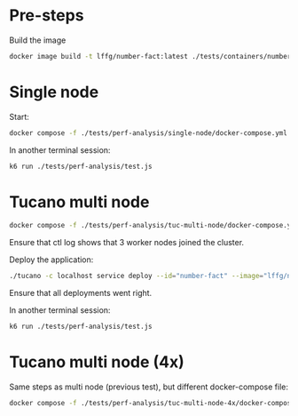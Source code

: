 # Pre-steps

Build the image

```bash
docker image build -t lffg/number-fact:latest ./tests/containers/number-fact
```

# Single node

Start:

```bash
docker compose -f ./tests/perf-analysis/single-node/docker-compose.yml up
```

In another terminal session:

```bash
k6 run ./tests/perf-analysis/test.js
```

# Tucano multi node

```bash
docker compose -f ./tests/perf-analysis/tuc-multi-node/docker-compose.yml up
```

Ensure that ctl log shows that 3 worker nodes joined the cluster.

Deploy the application:

```bash
./tucano -c localhost service deploy --id="number-fact" --image="lffg/number-fact" --public --concurrency="3"
```

Ensure that all deployments went right.

In another terminal session:

```bash
k6 run ./tests/perf-analysis/test.js
```

# Tucano multi node (4x)

Same steps as multi node (previous test), but different docker-compose file:

```bash
docker compose -f ./tests/perf-analysis/tuc-multi-node-4x/docker-compose.yml up
```
